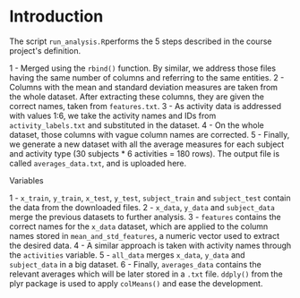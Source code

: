 # Introduction

The script `run_analysis.R`performs the 5 steps described in the course project's definition.

1 -  Merged using the `rbind()` function. By similar, we address those files having the same number of columns and referring to the same entities.
2 - Columns with the mean and standard deviation measures are taken from the whole dataset. After extracting these columns, they are given the correct names, taken from `features.txt`.
3 - As activity data is addressed with values 1:6, we take the activity names and IDs from `activity_labels.txt` and substituted in the dataset.
4 - On the whole dataset, those columns with vague column names are corrected.
5 - Finally, we generate a new dataset with all the average measures for each subject and activity type (30 subjects * 6 activities = 180 rows). The output file is called `averages_data.txt`, and is uploaded here.

Variables

1 - `x_train`, `y_train`, `x_test`, `y_test`, `subject_train` and `subject_test` contain the data from the downloaded files.
2 -  `x_data`, `y_data` and `subject_data` merge the previous datasets to further analysis.
3 - `features` contains the correct names for the `x_data` dataset, which are applied to the column names stored in `mean_and_std_features`, a numeric vector used to extract the desired data.
4 - A similar approach is taken with activity names through the `activities` variable.
5 - `all_data` merges `x_data`, `y_data` and `subject_data` in a big dataset.
6 - Finally, `averages_data` contains the relevant averages which will be later stored in a `.txt` file. `ddply()` from the plyr package is used to apply `colMeans()` and ease the development.
